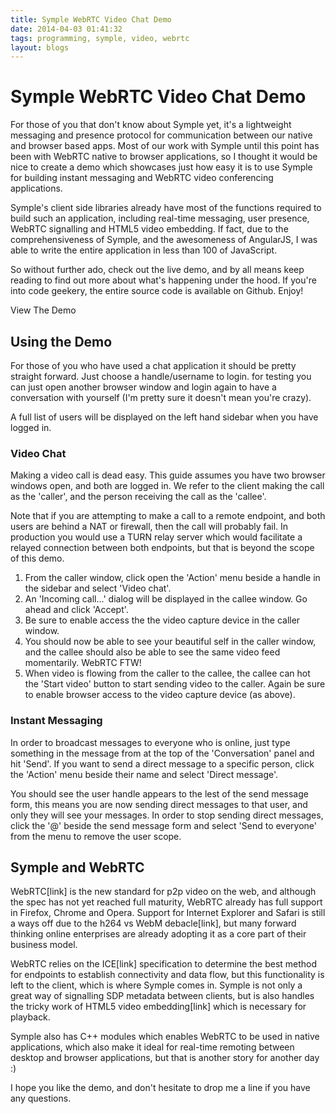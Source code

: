 ```yaml
---
title: Symple WebRTC Video Chat Demo
date: 2014-04-03 01:41:32
tags: programming, symple, video, webrtc
layout: blogs
---
```

# Symple WebRTC Video Chat Demo

For those of you that don't know about Symple yet, it's a lightweight messaging and presence protocol for communication between our native and browser based apps. Most of our work with Symple until this point has been with WebRTC native to browser applications, so I thought it would be nice to create a demo which showcases just how easy it is to use Symple for building instant messaging and WebRTC video conferencing applications.

Symple's client side libraries already have most of the functions required to build such an application, including real-time messaging, user presence, WebRTC signalling and HTML5 video embedding. If fact, due to the comprehensiveness of Symple, and the awesomeness of AngularJS, I was able to write the entire application in less than 100 of JavaScript.

So without further ado, check out the live demo, and by all means keep reading to find out more about what's happening under the hood. If you're into code geekery, the entire source code is available on Github. Enjoy!

View The Demo

## Using the Demo
For those of you who have used a chat application it should be pretty straight forward. Just choose a handle/username to login. for testing you can just open another browser window and login again to have a conversation with yourself (I'm pretty sure it doesn't mean you're crazy).

A full list of users will be displayed on the left hand sidebar when you have logged in. 

### Video Chat
Making a video call is dead easy. This guide assumes you have two browser windows open, and both are logged in. We refer to the client making the call as the 'caller', and the person receiving the call as the 'callee'.

Note that if you are attempting to make a call to a remote endpoint, and both users are behind a NAT or firewall, then the call will probably fail. In production you would use a TURN relay server which would facilitate a relayed connection between both endpoints, but that is beyond the scope of this demo.

<ol>
	<li>From the caller window, click open the 'Action' menu beside a handle in the sidebar and select 'Video chat'.</li>
	<li>An 'Incoming call...' dialog will be displayed in the callee window. Go ahead and click 'Accept'.</li>
	<li>Be sure to enable access the the video capture device in the caller window.</li>
	<li>You should now be able to see your beautiful self in the caller window, and the callee should also be able to see the same video feed momentarily. WebRTC FTW!</li>    
	<li>When video is flowing from the caller to the callee, the callee can hot the 'Start video' button to start sending video to the caller. Again be sure to enable browser access to the video capture device (as above).</li>    
</ol>

### Instant Messaging
In order to broadcast messages to everyone who is online, just type something in the message from at the top of the 'Conversation' panel and hit 'Send'. If you want to send a direct message to a specific person, click the 'Action' menu beside their name and select 'Direct message'.

You should see the user handle appears to the lest of the send message form, this means you are now sending direct messages to that user, and only they will see your messages. In order to stop sending direct messages, click the '@' beside the send message form and select 'Send to everyone' from the menu to remove the user scope.

## Symple and WebRTC
WebRTC[link] is the new standard for p2p video on the web, and although the spec has not yet reached full maturity, WebRTC already has full support in Firefox, Chrome and Opera. Support for Internet Explorer and Safari is still a ways off due to the h264 vs WebM debacle[link], but many forward thinking online enterprises are already adopting it as a core part of their business model.

WebRTC relies on the ICE[link] specification to determine the best method for endpoints to establish connectivity and data flow, but this functionality is left to the client, which is where Symple comes in. Symple is not only a great way of signalling SDP metadata between clients, but is also handles the tricky work of HTML5 video embedding[link] which is necessary for playback.

Symple also has C++ modules which enables WebRTC to be used in native applications, which also make it ideal for real-time remoting between desktop and browser applications, but that is another story for another day :)

I hope you like the demo, and don't hesitate to drop me a line if you have any questions.

